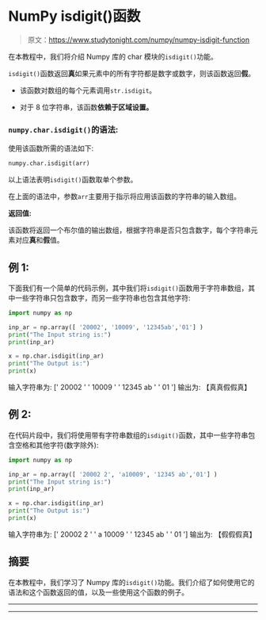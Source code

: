 # NumPy isdigit()函数

> 原文：<https://www.studytonight.com/numpy/numpy-isdigit-function>

在本教程中，我们将介绍 Numpy 库的 char 模块的`isdigit()`功能。

`isdigit()`函数返回**真**如果元素中的所有字符都是数字或数字，则该函数返回**假**。

*   该函数对数组的每个元素调用`str.isdigit`。

*   对于 8 位字符串，该函数**依赖于区域设置。**

### `numpy.char.isdigit()`的语法:

使用该函数所需的语法如下:

```py
numpy.char.isdigit(arr)
```

以上语法表明`isdigit()`函数取单个参数。

在上面的语法中，参数`arr`主要用于指示将应用该函数的字符串的输入数组。

**返回值:**

该函数将返回一个布尔值的输出数组，根据字符串是否只包含数字，每个字符串元素对应**真**和**假**值。

## 例 1:

下面我们有一个简单的代码示例，其中我们将`isdigit()`函数用于字符串数组，其中一些字符串只包含数字，而另一些字符串也包含其他字符:

```py
import numpy as np

inp_ar = np.array([ '20002', '10009', '12345ab','01'] )
print("The Input string is:")
print(inp_ar)

x = np.char.isdigit(inp_ar)
print("The Output is:")
print(x)
```

输入字符串为:
[' 20002 ' ' 10009 ' ' 12345 ab ' ' 01 ']
输出为:
【真真假假真】

## 例 2:

在代码片段中，我们将使用带有字符串数组的`isdigit()`函数，其中一些字符串包含空格和其他字符(数字除外):

```py
import numpy as np

inp_ar = np.array([ '20002 2', 'a10009', '12345 ab','01'] )
print("The Input string is:")
print(inp_ar)

x = np.char.isdigit(inp_ar)
print("The Output is:")
print(x)
```

输入字符串为:
[' 20002 2 ' ' a 10009 ' ' 12345 ab ' ' 01 ']
输出为:
【假假假真】

## 摘要

在本教程中，我们学习了 Numpy 库的`isdigit()`功能。我们介绍了如何使用它的语法和这个函数返回的值，以及一些使用这个函数的例子。

* * *

* * *